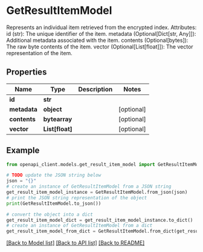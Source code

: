 # GetResultItemModel

Represents an individual item retrieved from the encrypted index.  Attributes:     id (str): The unique identifier of the item.     metadata (Optional[Dict[str, Any]]): Additional metadata associated with the item.     contents (Optional[bytes]): The raw byte contents of the item.     vector (Optional[List[float]]): The vector representation of the item.

## Properties

Name | Type | Description | Notes
------------ | ------------- | ------------- | -------------
**id** | **str** |  | 
**metadata** | **object** |  | [optional] 
**contents** | **bytearray** |  | [optional] 
**vector** | **List[float]** |  | [optional] 

## Example

```python
from openapi_client.models.get_result_item_model import GetResultItemModel

# TODO update the JSON string below
json = "{}"
# create an instance of GetResultItemModel from a JSON string
get_result_item_model_instance = GetResultItemModel.from_json(json)
# print the JSON string representation of the object
print(GetResultItemModel.to_json())

# convert the object into a dict
get_result_item_model_dict = get_result_item_model_instance.to_dict()
# create an instance of GetResultItemModel from a dict
get_result_item_model_from_dict = GetResultItemModel.from_dict(get_result_item_model_dict)
```
[[Back to Model list]](../README.md#documentation-for-models) [[Back to API list]](../README.md#documentation-for-api-endpoints) [[Back to README]](../README.md)


